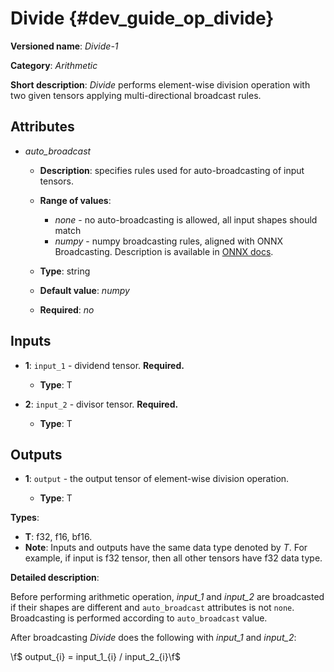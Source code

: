 # Divide {#dev_guide_op_divide}

**Versioned name**: *Divide-1*

**Category**: *Arithmetic*

**Short description**: *Divide* performs element-wise division operation with
two given tensors applying multi-directional broadcast rules.

## Attributes

* *auto_broadcast*

  * **Description**: specifies rules used for auto-broadcasting of input
    tensors.
  * **Range of values**:

    * *none* - no auto-broadcasting is allowed, all input shapes should match
    * *numpy* - numpy broadcasting rules, aligned with ONNX Broadcasting.
      Description is available in [ONNX docs](https://github.com/onnx/onnx/blob/main/docs/Broadcasting.md#broadcasting-in-onnx).

  * **Type**: string
  * **Default value**: *numpy*
  * **Required**: *no*

## Inputs

* **1**: ``input_1`` - dividend tensor. **Required.**

  * **Type**: T

* **2**: ``input_2`` - divisor tensor. **Required.**

  * **Type**: T

## Outputs

* **1**: ``output`` - the output tensor of element-wise division operation.

  * **Type**: T

**Types**:

* **T**: f32, f16, bf16.
* **Note**: Inputs and outputs have the same data type denoted by *T*. For
  example, if input is f32 tensor, then all other tensors have f32 data type.

**Detailed description**:

Before performing arithmetic operation, *input_1* and *input_2* are broadcasted
if their shapes are different and ``auto_broadcast`` attributes is
not ``none``. Broadcasting is performed according to ``auto_broadcast`` value.

After broadcasting *Divide* does the following with  *input_1* and *input_2*:

  \f$ output_{i} = input\_1_{i} / input\_2_{i}\f$
